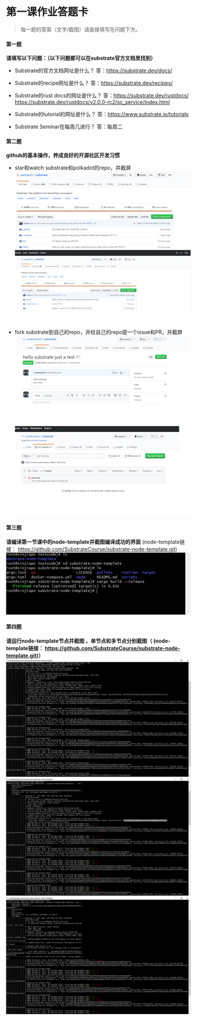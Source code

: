 # 第一课作业答题卡

> 每一题的答案（文字/截图）请直接填写在问题下方。

#### 第一题

**请填写以下问题：（以下问题都可以在substrate官方文档里找到）**

- Substrate的官方文档网址是什么？
答：https://substrate.dev/docs/
  

- Substrate的recipe网址是什么？
答：https://substrate.dev/recipes/
  

- Substrate的rust docs的网址是什么？
答：https://substrate.dev/rustdocs/
https://substrate.dev/rustdocs/v2.0.0-rc2/sc_service/index.html
  

- Substrate的tutorial的网址是什么？
答：https://www.substrate.io/tutorials
  

- Substrate Seminar在每周几进行？
答：每周二




#### 第二题

**github的基本操作，养成良好的开源社区开发习惯**

- star和watch substrate和polkadot的repo，并截屏
![followsubstrate](./snapshot/followsubstrate.png)
![followpolkabot](./snapshot/followpolkabot.png)
  

- fork substrate到自己的repo，并给自己的repo提一个issue和PR，并截屏
![issue](./snapshot/issues.png)
![PR](./snapshot/pr.png)




#### 第三题

**请编译第一节课中的node-template并截图编译成功的界面** (node-template链接： https://github.com/SubstrateCourse/substrate-node-template.git)
![codeing](./snapshot/code.png)


#### 第四题

**请运行node-template节点并截图 ，单节点和多节点分别截图（ (node-template链接： https://github.com/SubstrateCourse/substrate-node-template.git)）**
![node](./snapshot/node.png)
![alice](./snapshot/alice.png)
![bob](./snapshot/bob.png)
